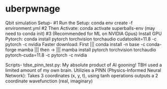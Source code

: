 # uberpwnage
Qbit simulation
Setup-
    #1 Run the Setup: conda env create -f environment.yml
    #2 Then Activate: conda activate superballs-env (may need to conda init)
    #3 (Recommended for ML on NVIDIA Gpus) Install GPU Pytorch: conda install pytorch torchvision torchaudio cudatoolkit=11.8 -c pytorch -c nvidia
        Faster download: First ||| conda install -n base -c conda-forge mamba ||| then -> ||| mamba install pytorch torchvision torchaudio pytorch-cuda=11.8 -c pytorch -c nvidia
    
Scripts-
    tdse_pinn_test.py:
        My absolute product of AI gooning! TBH used a limited amount of my own brain.
        Utilizies a PINN (Physics-Informed Neural Network): Takes 3 coordinates (x, y, t), using tanh operations outputs a 2 coordinate wavefunction (real, imaginary)
